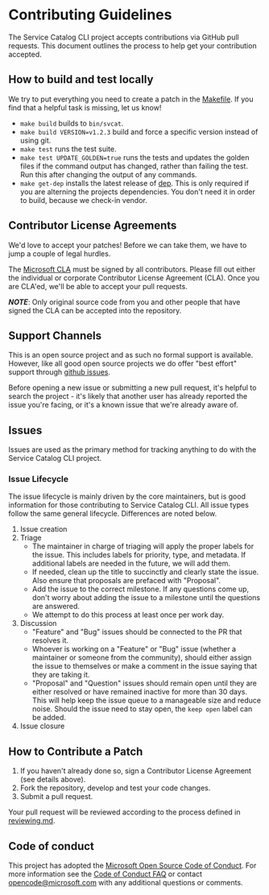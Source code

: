 # Contributing Guidelines

The Service Catalog CLI project accepts contributions via GitHub pull
requests. This document outlines the process to help get your contribution
accepted.

## How to build and test locally
We try to put everything you need to create a patch in the [Makefile](../Makefile).
If you find that a helpful task is missing, let us know!

* `make build` builds to `bin/svcat`.
* `make build VERSION=v1.2.3` build and force a specific version instead of using git.
* `make test` runs the test suite.
* `make test UPDATE_GOLDEN=true` runs the tests and updates the golden files if the command
    output has changed, rather than failing the test. Run this after changing
    the output of any commands.
* `make get-dep` installs the latest release of [dep](https://github.com/golang/dep).
    This is only required if you are alterning the projects dependencies.
    You don't need it in order to build, because we check-in vendor.

## Contributor License Agreements

We'd love to accept your patches! Before we can take them, we have to jump a
couple of legal hurdles.

The [Microsoft CLA](https://cla.microsoft.com/) must be signed by all
contributors. Please fill out either the individual or corporate Contributor
License Agreement (CLA). Once you are CLA'ed, we'll be able to accept your pull
requests.

***NOTE***: Only original source code from you and other people that have
signed the CLA can be accepted into the repository.

## Support Channels

This is an open source project and as such no formal support is available.
However, like all good open source projects we do offer "best effort" support
through [github issues](https://github.com/Azure/service-catalog-cli/issues).

Before opening a new issue or submitting a new pull request, it's helpful to
search the project - it's likely that another user has already reported the
issue you're facing, or it's a known issue that we're already aware of.

## Issues

Issues are used as the primary method for tracking anything to do with the
Service Catalog CLI project.

### Issue Lifecycle

The issue lifecycle is mainly driven by the core maintainers, but is good
information for those contributing to Service Catalog CLI. All issue types
follow the same general lifecycle. Differences are noted below.

1. Issue creation
1. Triage
    - The maintainer in charge of triaging will apply the proper labels for the
    issue. This includes labels for priority, type, and metadata. If additional
    labels are needed in the future, we will add them.
    - If needed, clean up the title to succinctly and clearly state the issue.
    Also ensure that proposals are prefaced with "Proposal".
    - Add the issue to the correct milestone. If any questions come up, don't
    worry about adding the issue to a milestone until the questions are
    answered.
    - We attempt to do this process at least once per work day.
1. Discussion
    - "Feature" and "Bug" issues should be connected to the PR that resolves it.
    - Whoever is working on a "Feature" or "Bug" issue (whether a maintainer or
    someone from the community), should either assign the issue to themselves or
    make a comment in the issue saying that they are taking it.
    - "Proposal" and "Question" issues should remain open until they are
    either resolved or have remained inactive for more than 30 days. This will
    help keep the issue queue to a manageable size and reduce noise. Should the
    issue need to stay open, the `keep open` label can be added.
1. Issue closure

## How to Contribute a Patch

1. If you haven't already done so, sign a Contributor License Agreement
(see details above).
2. Fork the repository, develop and test your code changes.
3. Submit a pull request.

Your pull request will be reviewed according to the process defined in 
[reviewing.md](./reviewing.md).

## Code of conduct

This project has adopted the
[Microsoft Open Source Code of Conduct](https://opensource.microsoft.com/codeofconduct/).
For more information see the
[Code of Conduct FAQ](https://opensource.microsoft.com/codeofconduct/faq) or
contact [opencode@microsoft.com](mailto:opencode@microsoft.com) with any
additional questions or comments.
